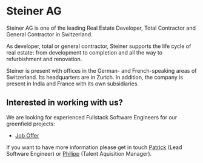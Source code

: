 # Steiner AG

Steiner AG is one of the leading Real Estate Developer, Total Contractor and General Contractor in Switzerland.

As developer, total or general contractor, Steiner supports the life cycle of real estate: from development to completion and all the way to refurbishment and renovation.

Steiner is present with offices in the German- and French-speaking areas of Switzerland. Its headquarters are in Zurich. In addition, the company is present in India and France with its own subsidiaries.

## Interested in working with us?

We are looking for experienced Fullstack Software Engineers for our greenfield projects:

- [Job Offer](https://swissdevjobs.ch/de/jobs/Steiner-AG-Senior-Software-Engineer)

If you want to have more information please get in touch [Patrick](https://www.linkedin.com/in/patrickvaler/) (Lead Software Engineer) or [Philipp](https://www.linkedin.com/in/philipp-schmidt-a9580a121/) (Talent Aquisition Manager).
